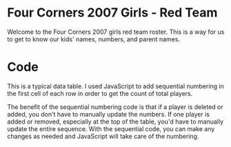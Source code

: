 # Four Corners 2007 Girls - Red Team

Welcome to the Four Corners 2007 girls red team roster. This is a way for us to get to know our kids' names, numbers, and parent names.

# Code
This is a typical data table. I used JavaScript to add sequential numbering in the first cell of each row in order to get the count of total players. 

The benefit of the sequential numbering code is that if a player is deleted or added, you don't have to manually update the numbers. If one player is added or removed, especially at the top of the table, you'd have to manually update the entire sequence. With the sequential code, you can make any changes as needed and JavaScript will take care of the numbering. 